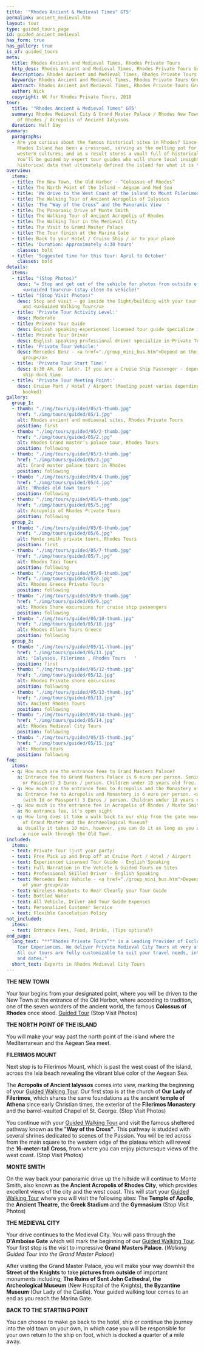 ```yaml
---
title: '"Rhodes Ancient & Medieval Times" GT5'
permalink: ancient_medieval.htm
layout: tour
type: guided_tours_page
id: guided_ancient_medieval
has_form: true
has_gallery: true
is_of: guided_tours
meta:
  title: Rhodes Ancient and Medieval Times, Rhodes Private Tours
  http_desc: Rhodes Ancient and Medieval Times, Rhodes Private Tours Greece
  description: Rhodes Ancient and Medieval Times, Rhodes Private Tours Greece
  keywords: Rhodes Ancient and Medieval Times, Rhodes Private Tours Greece
  abstract: Rhodes Ancient and Medieval Times, Rhodes Private Tours Greece
  author: Nick
  copyright: NK for Rhodes Private Tours, 2018
tour:
  title: '"Rhodes Ancient & Medieval Times" GT5'
  summary: Rhodes Medieval City & Grand Master Palace / Rhodes New Town / Acropolis
    of Rhodes / Acropolis of Ancient Ialyssos
  duration: Half Day
summary:
  paragraphs:
  - Are you curious about the famous historical sites in Rhodes? Since antiquity,
    Rhodes Island has been a crossroad, serving as the melting pot for eastern and
    western cultures; and as a result stores a vault full of historical knowledge.
    You’ll be guided by expert tour guides who will share local insights, facts, and
    historical data that ultimately defined the island for what it is today.
overview:
  items:
  - title: The New Town, the Old Harbor - “Colossus of Rhodes”
  - title: The North Point of the Island – Aegean and Med Sea
  - title: 'We drive to the West Coast of the island to Mount Filerimos '
  - title: The Walking Tour of Ancient Acropolis of Ialyssos
  - title: 'The “Way of the Cross” and the Panoramic View  '
  - title: The Panoramic Drive of Monte Smith
  - title: The Walking Tour of Ancient Acropolis of Rhodes
  - title: The Walking Tour in the Medieval City
  - title: The Visit to Grand Master Palace
  - title: The Tour finish at the Marina Gate
  - title: Back to your Hotel / Cruise Ship / or to your place
  - title: 'Duration: Approximately 4:30 hours'
    classes: bold
  - title: 'Suggested time for this tour: April to October'
    classes: bold
details:
  items:
  - title: "(Stop Photos)"
    desc: "= Stop and get out of the vehicle for photos from outside of the Sight/Building
      <u>Guided Tour</u> (stay close to vehicle)"
  - title: "(Stop Visit Photos)"
    desc: Stop and visit - go inside the Sight/building with your tour guide for photos
      and <u>Guided Walking Tour</u>
  - title: 'Private Tour Activity Level:'
    desc: Moderate
  - title: Private Tour Guide
    desc: English speaking experienced licensed tour guide specialize in Private Tours
  - title: Private Tour Driver
    desc: English speaking professional driver specialize in Private Tours
  - title: 'Private Tour Vehicle:'
    desc: Mercedes Benz - <a href="./group_mini_bus.htm">Depend on the size of your
      group</a>
  - title: 'Private Tour Start Time:'
    desc: 8:30 AM. Or later. If you are a Cruise Ship Passenger - depend on your cruise
      ship dock time.
  - title: 'Private Tour Meeting Point:'
    desc: Cruise Port / Hotel / Airport (Meeting point varies depending on option
      booked)
gallery:
  group_1:
  - thumb: "./img/tours/guided/05/1-thumb.jpg"
    href: "./img/tours/guided/05/1.jpg"
    alt: Rhodes ancient and mediaeval sites, Rhodes Private Tours
    position: first
  - thumb: "./img/tours/guided/05/2-thumb.jpg"
    href: "./img/tours/guided/05/2.jpg"
    alt: Rhodes Grand master’s palace tour, Rhodes Tours
    position: following
  - thumb: "./img/tours/guided/05/3-thumb.jpg"
    href: "./img/tours/guided/05/3.jpg"
    alt: Grand master palace tours in Rhodes
    position: following
  - thumb: "./img/tours/guided/05/4-thumb.jpg"
    href: "./img/tours/guided/05/4.jpg"
    alt: 'Rhodes old town tours  '
    position: following
  - thumb: "./img/tours/guided/05/5-thumb.jpg"
    href: "./img/tours/guided/05/5.jpg"
    alt: Acropolis of Rhodes Private Tours
    position: following
  group_2:
  - thumb: "./img/tours/guided/05/6-thumb.jpg"
    href: "./img/tours/guided/05/6.jpg"
    alt: Monte smith private tours, Rhodes Tours
    position: first
  - thumb: "./img/tours/guided/05/7-thumb.jpg"
    href: "./img/tours/guided/05/7.jpg"
    alt: Rhodes Taxi Tours
    position: following
  - thumb: "./img/tours/guided/05/8-thumb.jpg"
    href: "./img/tours/guided/05/8.jpg"
    alt: Rhodes Greece Private Tours
    position: following
  - thumb: "./img/tours/guided/05/9-thumb.jpg"
    href: "./img/tours/guided/05/9.jpg"
    alt: Rhodes Shore excursions for cruise ship passengers
    position: following
  - thumb: "./img/tours/guided/05/10-thumb.jpg"
    href: "./img/tours/guided/05/10.jpg"
    alt: Rhodes Allure Tours Greece
    position: following
  group_3:
  - thumb: "./img/tours/guided/05/11-thumb.jpg"
    href: "./img/tours/guided/05/11.jpg"
    alt: 'Ialyssos, Filerimos , Rhodes Tours   '
    position: first
  - thumb: "./img/tours/guided/05/12-thumb.jpg"
    href: "./img/tours/guided/05/12.jpg"
    alt: Rhodes Private shore excursions
    position: following
  - thumb: "./img/tours/guided/05/13-thumb.jpg"
    href: "./img/tours/guided/05/13.jpg"
    alt: Ancient Rhodes Tours
    position: following
  - thumb: "./img/tours/guided/05/14-thumb.jpg"
    href: "./img/tours/guided/05/14.jpg"
    alt: Rhodes Medieval City Tours
    position: following
  - thumb: "./img/tours/guided/05/15-thumb.jpg"
    href: "./img/tours/guided/05/15.jpg"
    alt: Rhodes tours
    position: following
faq:
  items:
  - q: How much are the entrance fees to Grand Masters Palace?
    a: Entrance fee to Grand Masters Palace is 6 euro per person. Seniors (with Id
      or Passport) 3 Euros / person. Children under 18 years old free.
  - q: How much are the entrance fees to Acropolis and the Monastery of Filerimos?
    a: Entrance fee to Acropolis and Monastery is 6 euro per person. <a href="./senior-citizens-tours-in-rhodes.htm">Seniors</a>
      (with Id or Passport) 3 Euros / person. Children under 18 years old free.
  - q: How much is the entrance fee in Acropolis of Rhodes / Monte Smith?
    a: No entrance fee, it's open sight
  - q: How long does it take a walk back to our ship from the gate near the Palace
      of Grand Master and the Archaeological Museum?
    a: Usually it takes 10 min, however, you can do it as long as you wish, enjoying
      a nice walk through the Old Town.
included:
  items:
  - text: Private Tour (just your party)
  - text: Free Pick up and Drop off at Cruise Port / Hotel / Airport
  - text: Experienced Licensed Tour Guide - English Speaking
  - text: Full Narration in the Vehicle & Guided Tours on Sites
  - text: Professional Skilled Driver - English Speaking
  - text: Mercedes Benz Vehicle - <a href="./group_mini_bus.htm">Depend on the size
      of your group</a>
  - text: Wireless Headsets to Hear Clearly your Tour Guide
  - text: Bottled Water
  - text: All Vehicle, Driver and Tour Guide Expenses
  - text: Personalized Customer Service
  - text: Flexible Cancelation Policy
not_included:
  items:
  - text: Entrance Fees, Food, Drinks, (Tips optional)
end_page:
  long_text: "**“Rhodes Private Tours”** is a Leading Provider of Exclusive and Personalized
    Tour Experiences. We deliver Private Medieval City Tours at very affordable rates.
    All our tours are fully customizable to suit your travel needs, interests, schedules,
    and dates."
  short_text: Experts in Rhodes Medieval City Tours
---
```


**THE NEW TOWN**

Your tour begins from your designated point, where you will be driven to the New Town at the entrance of the Old Harbor, where according to tradition, one of the seven wonders of the ancient world, the famous **Colossus of Rhodes** once stood. <u>Guided Tour</u> (Stop Visit Photos)

**THE NORTH POINT OF THE ISLAND**

You will make your way past the north point of the island where the Mediterranean and the Aegean Sea meet.

**FILERIMOS MOUNT** 

Next stop is to Filerimos Mount, which is past the west coast of the island, across the Ixia beach revealing the vibrant blue color of the Aegean Sea.

The **Acropolis of Ancient Ialyssos** comes into view, marking the beginning of your <u>Guided Walking Tour</u>. Our first stop is at the church of **Our Lady of Filerimos**, which shares the same foundations as the ancient **temple of Athena** since early Christian times, the exterior of the **Filerimos Monastery** and the barrel-vaulted Chapel of St. George. (Stop Visit Photos)

You continue with your <u>Guided Walking Tour</u> and visit the famous sheltered pathway known as the "**Way of the Cross"**. This pathway is studded with several shrines dedicated to scenes of the Passion. You will be led across from the main square to the western edge of the plateau which will reveal the **16-meter-tall Cross**, from where you can enjoy picturesque views of the west coast. (Stop Visit Photos)

**MONTE SMITH** 

On the way back your panoramic drive up the hillside will continue to Monte Smith, also known as the **Ancient Acropolis of Rhodes City**, which provides excellent views of the city and the west coast. This will start your <u>Guided Walking Tour</u> where you will visit the following sites: The **Temple of Apollo**, the **Ancient Theatre,** the **Greek Stadium** and the **Gymnasium** (Stop Visit Photos)

**THE MEDIEVAL CITY**

Your drive continues to the Medieval City. You will pass through the **D'Amboise Gate** which will mark the beginning of our <u>Guided Walking Tour</u>. Your first stop is the visit to impressive **Grand Masters Palace**. (_Walking Guided Tour into the Grand Master Palace_)

After visiting the Grand Master Palace, you will make your way downhill the **Street of the Knights** to take **pictures from outside** of important monuments including; **The Ruins of Sent John Cathedral, the Archeological Museum** (New Hospital of the Knights), **the Byzantine Museum** (Our Lady of the Castle). Your guided walking tour comes to an end as you reach the Marina Gate.

**BACK TO THE STARTING POINT**

You can choose to make go back to the hotel, ship or continue the journey into the old town on your own, in which case you will be responsible for your own return to the ship on foot, which is docked a quarter of a mile away.